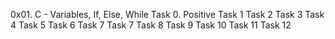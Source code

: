 0x01. C - Variables, If, Else, While
Task 0. Positive
Task 1
Task 2
Task 3
Task 4
Task 5
Task 6
Task 7
Task 7
Task 8
Task 9
Task 10
Task 11
Task 12
